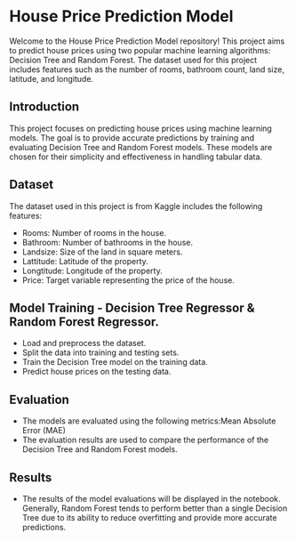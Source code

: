 
# House Price Prediction Model
Welcome to the House Price Prediction Model repository! This project aims to predict house prices using two popular machine learning algorithms: Decision Tree and Random Forest. The dataset used for this project includes features such as the number of rooms, bathroom count, land size, latitude, and longitude.

## Introduction
This project focuses on predicting house prices using machine learning models. The goal is to provide accurate predictions by training and evaluating Decision Tree and Random Forest models. These models are chosen for their simplicity and effectiveness in handling tabular data.

## Dataset
The dataset used in this project is from Kaggle includes the following features:
- Rooms: Number of rooms in the house.
- Bathroom: Number of bathrooms in the house.
- Landsize: Size of the land in square meters.
- Lattitude: Latitude of the property.
- Longtitude: Longitude of the property.
- Price: Target variable representing the price of the house.

## Model Training - Decision Tree Regressor & Random Forest Regressor. 
- Load and preprocess the dataset.
- Split the data into training and testing sets.
- Train the Decision Tree model on the training data.
- Predict house prices on the testing data.

## Evaluation
- The models are evaluated using the following metrics:Mean Absolute Error (MAE)
- The evaluation results are used to compare the performance of the Decision Tree and Random Forest models.

## Results
- The results of the model evaluations will be displayed in the notebook. Generally, Random Forest tends to perform better than a single Decision Tree due to its ability to reduce overfitting and provide more accurate predictions.
